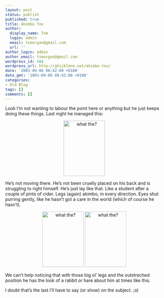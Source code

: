 ```yaml
---
layout: post
status: publish
published: true
title: Akimbo Too
author:
  display_name: Tom
  login: admin
  email: tsmorgan@gmail.com
  url: ''
author_login: admin
author_email: tsmorgan@gmail.com
wordpress_id: 584
wordpress_url: http://ghijklmno.net/akimbo-too/
date: '2003-09-08 08:42:00 +0100'
date_gmt: '2003-09-08 08:42:00 +0100'
categories:
- Old Blog
tags: []
comments: []
---
```

<p>Look I&#8217;m not wanting to labour the point here or anything but he just keeps doing these things. Last night he managed this:</p>

<p><center><img src="/photos/phone/charlie_on_back_3.jpg" width="132" height="176" border="0" alt="what the?" /></center></p>

<p class="firstpar">He&#8217;s not moving there. He&#8217;s not been cruelly placed on his back and is struggling to right himself. He&#8217;s just lay like that. Like a student after a couple of pints of cider. Legs (again) akimbo, in every direction. Eyes shut purring gently, like he hasn&#8217;t got a care in the world (which of course he hasn&#8217;t).</p>

<p><center><img src="/photos/phone/charlie_on_back_1.jpg" width="132" height="176" border="0" alt="what the?" />  <img src="/photos/phone/charlie_on_back_2.jpg" width="132" height="176" border="0" alt="what the?" /></center></p>

<p class="firstpar">We can&#8217;t help noticing that with those big ol&#8217; legs and the outstreched position he has the look of a rabbit or hare about him at times like this.</p>

<p>I doubt that&#8217;s the last I&#8217;ll have to say (or show) on the subject. ;o)</p>

